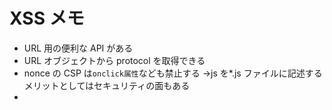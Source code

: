 # XSS メモ

- URL 用の便利な API がある
- URL オブジェクトから protocol を取得できる
- nonce の CSP は`onclick属性`なども禁止する →js を\*.js ファイルに記述するメリットとしてはセキュリティの面もある
-
